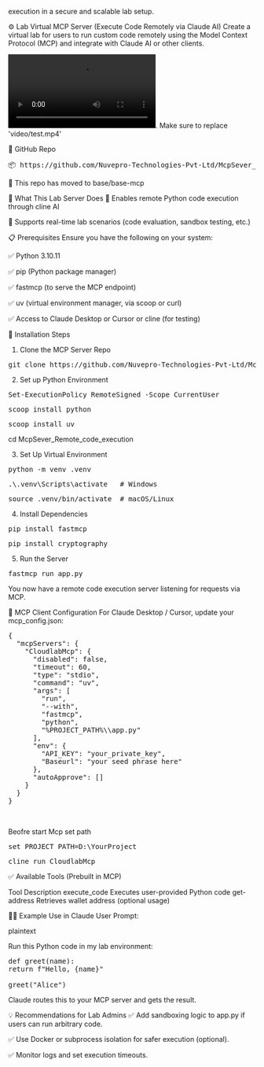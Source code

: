 execution in a secure and scalable lab setup.

⚙️ Lab Virtual MCP Server (Execute Code Remotely via Claude AI)
Create a virtual lab for users to run custom code remotely using the Model Context Protocol (MCP) and integrate with Claude AI or other clients.

 ![video](video/test.mp4). Make sure to replace 'video/test.mp4' 



🔗 GitHub Repo
<pre>
📦 https://github.com/Nuvepro-Technologies-Pvt-Ltd/McpSever_Remote_code_execution.git
</pre>
📂 This repo has moved to base/base-mcp

🚀 What This Lab Server Does
🧠 Enables remote Python code execution through cline AI


🧪 Supports real-time lab scenarios (code evaluation, sandbox testing, etc.)

📋 Prerequisites
Ensure you have the following on your system:

✅ Python 3.10.11

✅ pip (Python package manager)

✅ fastmcp (to serve the MCP endpoint)

✅ uv (virtual environment manager, via scoop or curl)

✅ Access to Claude Desktop or Cursor or cline (for testing)



🧱 Installation Steps

1. Clone the MCP Server Repo
<pre>
git clone https://github.com/Nuvepro-Technologies-Pvt-Ltd/McpSever_Remote_code_execution.git
</pre>

2. Set up Python Environment

<pre>
Set-ExecutionPolicy RemoteSigned -Scope CurrentUser
</pre>

<pre>
scoop install python
</pre>

<pre>
scoop install uv
</pre>


cd McpSever_Remote_code_execution

3. Set Up Virtual Environment

<pre>
python -m venv .venv
</pre>
<pre>
.\.venv\Scripts\activate   # Windows
</pre>
<pre>
source .venv/bin/activate  # macOS/Linux
</pre>

4. Install Dependencies

<pre>
pip install fastmcp
</pre>

<pre>
pip install cryptography
</pre>

5. Run the Server
<pre>
fastmcp run app.py
</pre>
You now have a remote code execution server listening for requests via MCP.

🧪 MCP Client Configuration
For Claude Desktop / Cursor, update your mcp_config.json:


<pre>
{
  "mcpServers": {
    "CloudlabMcp": {
      "disabled": false,
      "timeout": 60,
      "type": "stdio",
      "command": "uv",
      "args": [
        "run",
        "--with",
        "fastmcp",
        "python",
        "%PROJECT_PATH%\\app.py"
      ],
      "env": {
        "API_KEY": "your_private_key",
        "Baseurl": "your seed phrase here"
      },
      "autoApprove": []
    }
  }
}


</pre>

Beofre start Mcp set path
<pre>
set PROJECT_PATH=D:\YourProject
</pre>
<pre>
cline run CloudlabMcp
</pre>

✅ Available Tools (Prebuilt in MCP)

Tool Description
execute_code	Executes user-provided Python code
get-address	Retrieves wallet address (optional usage)

🧑‍🏫 Example Use in Claude
User Prompt:

plaintext

Run this Python code in my lab environment:
<pre>
def greet(name): 
return f"Hello, {name}"

greet("Alice")
</pre>
Claude routes this to your MCP server and gets the result.

💡 Recommendations for Lab Admins
✅ Add sandboxing logic to app.py if users can run arbitrary code.

✅ Use Docker or subprocess isolation for safer execution (optional).

✅ Monitor logs and set execution timeouts.

